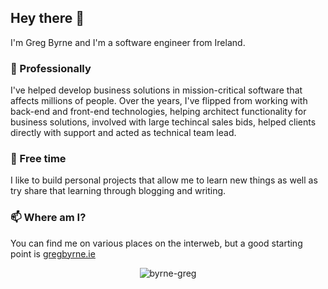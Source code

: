 ## Hey there 👋

I'm Greg Byrne and I'm a software engineer from Ireland. 

### 👔 Professionally
I've helped develop business solutions in mission-critical software that affects millions of people. 
Over the years, I've flipped from working with back-end and front-end technologies, helping architect functionality for business solutions, involved with large techincal sales bids, helped clients directly with support and acted as technical team lead. 

### 🔭 Free time
I like to build personal projects that allow me to learn new things as well as try share that learning through blogging and writing.</p>

### 📫 Where am I?
You can find me on various places on the interweb, but a good starting point is [gregbyrne.ie](https://www.gregbyrne.ie)

<p align="center"> <img src="https://github-readme-stats.vercel.app/api?username=byrne-greg&show_icons=true&theme=gotham" alt="byrne-greg" />
